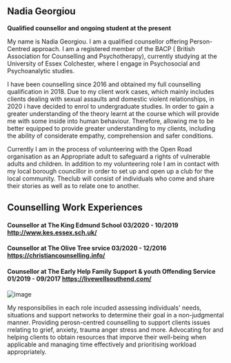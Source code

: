  

## Nadia Georgiou
**Qualified counsellor and ongoing student at the present**  

My name is Nadia Georgiou. I am a qualified counsellor offering Person-Centred approach. I am a registered member of the BACP ( British Association for Counselling and Psychotherapy), currently studying at the University of Essex Colchester, where I engage in Psychosocial and Psychoanalytic studies.

I have been counselling since 2016 and obtained my full counselling qualification in 2018. Due to my client work cases, which mainly includes clients dealing with sexual assaults and domestic violent relationships, in 2020 i have decided to enrol to undergraduate studies. In order to gain a greater understanding of the theory learnt at the course which will provide me with some inside into human behaviour. Therefore, allowing me to be better equipped to provide greater understanding to my clients, including the ability of considerate empathy, comprehension and safer conditions. 



Currently I am in the process of volunteering with the Open Road organisation as an Appropriate adult to safeguard a rights of vulnerable adults and children. In addition to my volunteering role I am in contact with my local borough councillor in order to set up and open up a club for the local community. Theclub will consist of individuals who come and share their stories as well as to relate one to another.    


##  Counselling Work Experiences

#### Counsellor at The King Edmund School                                        03/2020 - 10/2019 http://www.kes.essex.sch.uk/
#### Counsellor at The Olive Tree srvice                                         03/2020 - 12/2016 https://christiancounselling.info/ 
#### Counsellor at The Early Help Family Support & youth Offending Service       01/2019 - 09/2017 https://livewellsouthend.com/
     
![image](https://user-images.githubusercontent.com/92922164/141142636-3c0b3e5d-9214-404a-9d72-c0e550cca0bf.png)

My responsibilies in each role incuded assessing individuals' needs, situations and support networks to determine their goal in a non-judgmental manner. Providing perosn-centred counselling to support clients issues rrelating to grief, anxiety, trauma anger stress and more. Advocating for and helping clients to obtain resources that imporve their well-being when applicable and managing time effectively and prioritising workload appropriately. 






